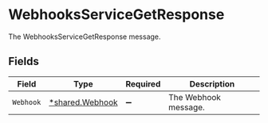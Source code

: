# WebhooksServiceGetResponse

The WebhooksServiceGetResponse message.


## Fields

| Field                                                    | Type                                                     | Required                                                 | Description                                              |
| -------------------------------------------------------- | -------------------------------------------------------- | -------------------------------------------------------- | -------------------------------------------------------- |
| `Webhook`                                                | [*shared.Webhook](../../../pkg/models/shared/webhook.md) | :heavy_minus_sign:                                       | The Webhook message.                                     |